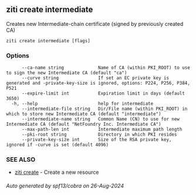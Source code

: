 ## ziti create intermediate

Creates new Intermediate-chain certificate (signed by previously created CA)

```
ziti create intermediate [flags]
```

### Options

```
      --ca-name string             Name of CA (within PKI_ROOT) to use to sign the new Intermediate CA (default "ca")
      --curve string               If set an EC private key is generated and -private-key-size is ignored, options: P224, P256, P384, P521
      --expire-limit int           Expiration limit in days (default 3650)
  -h, --help                       help for intermediate
      --intermediate-file string   Dir/File name (within PKI_ROOT) in which to store new Intermediate CA (default "intermediate")
      --intermediate-name string   Common Name (CN) to use for new Intermediate CA (default "NetFoundry Inc. Intermediate CA")
      --max-path-len int           Intermediate maximum path length
      --pki-root string            Directory in which PKI resides
      --private-key-size int       Size of the RSA private key, ignored if -curve is set (default 4096)
```

### SEE ALSO

* [ziti create](../create.md)	 - Create a new resource

###### Auto generated by spf13/cobra on 26-Aug-2024
